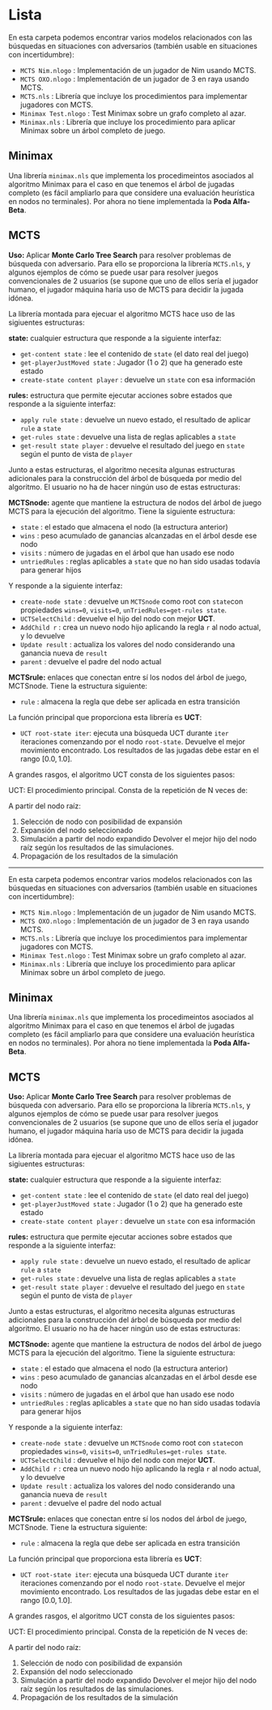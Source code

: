 # Lista

En esta carpeta podemos encontrar varios modelos relacionados con las búsquedas en situaciones con adversarios (también usable en situaciones con incertidumbre):

+ `MCTS Nim.nlogo` : Implementación de un jugador de Nim usando MCTS.
+ `MCTS OXO.nlogo` : Implementación de un jugador de 3 en raya usando MCTS.
+ `MCTS.nls` :  Librería que incluye los procedimientos para implementar jugadores con MCTS.
+ `Minimax Test.nlogo` : Test Minimax sobre un grafo completo al azar.
+ `Minimax.nls` : Librería que incluye los procedimiento para aplicar Minimax sobre un árbol completo de juego.

## Minimax

Una librería `minimax.nls` que implementa los procedimeintos asociados al algoritmo Minimax para el caso en que tenemos el árbol de jugadas completo (es fácil ampliarlo para que considere una evaluación heurística en nodos no terminales). Por ahora no tiene implementada la **Poda Alfa-Beta**.


## MCTS

**Uso:** Aplicar **Monte Carlo Tree Search** para resolver problemas de búsqueda con adversario. Para ello se proporciona la librería `MCTS.nls`, y algunos ejemplos de cómo se puede usar para resolver juegos convencionales de 2 usuarios (se supone que uno de ellos sería el jugador humano,  el jugador máquina haría uso de MCTS para decidir la jugada idónea.

La librería montada para ejecuar el algoritmo MCTS hace uso de las sigiuentes estructuras:

**state:** cualquier estructura que responde a la siguiente interfaz:
+ `get-content state`           : lee el contenido de `state` (el dato real del juego)
+ `get-playerJustMoved state`   : Jugador (1 o 2) que ha generado este estado
+ `create-state content player` : devuelve un `state` con esa información
	
**rules:** estructura que permite ejecutar acciones sobre estados que responde a la siguiente interfaz:
+ `apply rule state`        : devuelve un nuevo estado, el resultado de aplicar `rule` a `state`
+ `get-rules state`         : devuelve una lista de reglas aplicables a `state`
+ `get-result state player` : devuelve el resultado del juego en `state` según el punto de vista de `player` 
	
Junto a estas estructuras, el algoritmo necesita algunas estructuras adicionales para la construcción del árbol de búsqueda por medio del algoritmo. El usuario no ha de hacer ningún uso de estas estructuras:

**MCTSnode:** agente que mantiene la estructura de nodos del árbol de juego MCTS para la ejecución del algoritmo. Tiene la siguiente estructura:
+ `state`        : el estado que almacena el nodo (la estructura anterior)
+ `wins`         : peso acumulado de ganancias alcanzadas en el árbol desde ese nodo
+ `visits`       : número de jugadas en el árbol que han usado ese nodo
+ `untriedRules` : reglas aplicables a `state` que no han sido usadas todavía para generar hijos
	
Y responde a la siguiente interfaz:
+ `create-node state` : devuelve un `MCTSnode` como root con `state`con propiedades `wins=0`, `visits=0`, `unTriedRules=get-rules state`.
+ `UCTSelectChild`   : devuelve el hijo del nodo con mejor **UCT**.
+ `AddChild r`       : crea un nuevo nodo hijo aplicando la regla `r` al nodo actual, y lo devuelve
+ `Update result`    : actualiza los valores del nodo considerando una ganancia nueva de `result`
+ `parent`           : devuelve el padre del nodo actual

**MCTSrule:** enlaces que conectan entre sí los nodos del árbol de juego, MCTSnode. Tiene la estructura siguiente:
+ `rule`    : almacena la regla que debe ser aplicada en estra transición

La función principal que proporciona esta librería es **UCT**:

+ `UCT root-state iter`: ejecuta una búsqueda UCT durante `iter` iteraciones comenzando por el nodo `root-state`. Devuelve el mejor movimiento encontrado. Los resultados de las jugadas debe estar en el rango $[0.0, 1.0]$.

A grandes rasgos, el algoritmo UCT consta de los siguientes pasos:

UCT: El procedimiento principal. Consta de la repetición de N veces de:

A partir del nodo raíz:
  1. Selección de nodo con posibilidad de expansión
  2. Expansión del nodo seleccionado
  3. Simulación a partir del nodo expandido
  Devolver el mejor hijo del nodo raíz según los resultados de las simulaciones.
  4. Propagación de los resultados de la simulación

--------------------------------

En esta carpeta podemos encontrar varios modelos relacionados con las búsquedas en situaciones con adversarios (también usable en situaciones con incertidumbre):

+ `MCTS Nim.nlogo` : Implementación de un jugador de Nim usando MCTS.
+ `MCTS OXO.nlogo` : Implementación de un jugador de 3 en raya usando MCTS.
+ `MCTS.nls` :  Librería que incluye los procedimientos para implementar jugadores con MCTS.
+ `Minimax Test.nlogo` : Test Minimax sobre un grafo completo al azar.
+ `Minimax.nls` : Librería que incluye los procedimiento para aplicar Minimax sobre un árbol completo de juego.

## Minimax

Una librería `minimax.nls` que implementa los procedimeintos asociados al algoritmo Minimax para el caso en que tenemos el árbol de jugadas completo (es fácil ampliarlo para que considere una evaluación heurística en nodos no terminales). Por ahora no tiene implementada la **Poda Alfa-Beta**.


## MCTS

**Uso:** Aplicar **Monte Carlo Tree Search** para resolver problemas de búsqueda con adversario. Para ello se proporciona la librería `MCTS.nls`, y algunos ejemplos de cómo se puede usar para resolver juegos convencionales de 2 usuarios (se supone que uno de ellos sería el jugador humano,  el jugador máquina haría uso de MCTS para decidir la jugada idónea.

La librería montada para ejecuar el algoritmo MCTS hace uso de las sigiuentes estructuras:

**state:** cualquier estructura que responde a la siguiente interfaz:
+ `get-content state`           : lee el contenido de `state` (el dato real del juego)
+ `get-playerJustMoved state`   : Jugador (1 o 2) que ha generado este estado
+ `create-state content player` : devuelve un `state` con esa información
	
**rules:** estructura que permite ejecutar acciones sobre estados que responde a la siguiente interfaz:
+ `apply rule state`        : devuelve un nuevo estado, el resultado de aplicar `rule` a `state`
+ `get-rules state`         : devuelve una lista de reglas aplicables a `state`
+ `get-result state player` : devuelve el resultado del juego en `state` según el punto de vista de `player` 
	
Junto a estas estructuras, el algoritmo necesita algunas estructuras adicionales para la construcción del árbol de búsqueda por medio del algoritmo. El usuario no ha de hacer ningún uso de estas estructuras:

**MCTSnode:** agente que mantiene la estructura de nodos del árbol de juego MCTS para la ejecución del algoritmo. Tiene la siguiente estructura:
+ `state`        : el estado que almacena el nodo (la estructura anterior)
+ `wins`         : peso acumulado de ganancias alcanzadas en el árbol desde ese nodo
+ `visits`       : número de jugadas en el árbol que han usado ese nodo
+ `untriedRules` : reglas aplicables a `state` que no han sido usadas todavía para generar hijos
	
Y responde a la siguiente interfaz:
+ `create-node state` : devuelve un `MCTSnode` como root con `state`con propiedades `wins=0`, `visits=0`, `unTriedRules=get-rules state`.
+ `UCTSelectChild`   : devuelve el hijo del nodo con mejor **UCT**.
+ `AddChild r`       : crea un nuevo nodo hijo aplicando la regla `r` al nodo actual, y lo devuelve
+ `Update result`    : actualiza los valores del nodo considerando una ganancia nueva de `result`
+ `parent`           : devuelve el padre del nodo actual

**MCTSrule:** enlaces que conectan entre sí los nodos del árbol de juego, MCTSnode. Tiene la estructura siguiente:
+ `rule`    : almacena la regla que debe ser aplicada en estra transición

La función principal que proporciona esta librería es **UCT**:

+ `UCT root-state iter`: ejecuta una búsqueda UCT durante `iter` iteraciones comenzando por el nodo `root-state`. Devuelve el mejor movimiento encontrado. Los resultados de las jugadas debe estar en el rango $[0.0, 1.0]$.

A grandes rasgos, el algoritmo UCT consta de los siguientes pasos:

UCT: El procedimiento principal. Consta de la repetición de N veces de:

A partir del nodo raíz:
  1. Selección de nodo con posibilidad de expansión
  2. Expansión del nodo seleccionado
  3. Simulación a partir del nodo expandido
  Devolver el mejor hijo del nodo raíz según los resultados de las simulaciones.
  4. Propagación de los resultados de la simulación
